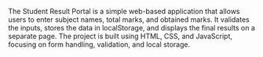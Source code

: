 The Student Result Portal is a simple web-based application that allows users to enter subject names, total marks, and obtained marks. It validates the inputs, stores the data in localStorage, and displays the final results on a separate page. The project is built using HTML, CSS, and JavaScript, focusing on form handling, validation, and local storage.
